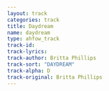 ```yaml
---
layout: track
categories: track
title: Daydream
name: daydream
type: ahfow_track
track-id:
track-lyrics: 
track-author: Britta Phillips
track-sort: "DAYDREAM"
track-alpha: D
track-original: Britta Phillips
---
```

